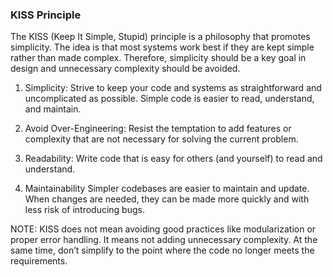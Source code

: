 ### KISS Principle

The KISS (Keep It Simple, Stupid) principle is a philosophy that promotes simplicity. The idea is that most systems work best if they are kept simple rather than made complex. Therefore, simplicity should be a key goal in design and unnecessary complexity should be avoided.

1. Simplicity: Strive to keep your code and systems as straightforward and uncomplicated as possible. Simple code is easier to read, understand, and maintain.

2. Avoid Over-Engineering: Resist the temptation to add features or complexity that are not necessary for solving the current problem.

3. Readability: Write code that is easy for others (and yourself) to read and understand.

4. Maintainability Simpler codebases are easier to maintain and update. When changes are needed, they can be made more quickly and with less risk of introducing bugs.

NOTE: KISS does not mean avoiding good practices like modularization or proper error handling. It means not adding unnecessary complexity. At the same time, don’t simplify to the point where the code no longer meets the requirements.